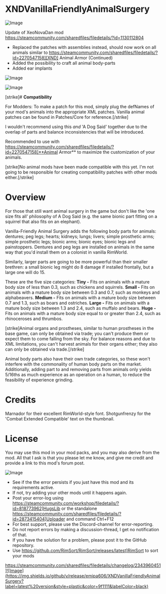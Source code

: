 # XNDVanillaFriendlyAnimalSurgery

![Image](https://i.imgur.com/buuPQel.png)

Update of XeoNovaDan mod
https://steamcommunity.com/sharedfiles/filedetails/?id=1130112804

- Replaced the patches with assemblies instead, should now work on all animals similar to https://steamcommunity.com/sharedfiles/filedetails/?id=2270547158][XND] Animal Armor (Continued)
- Added the possibility to craft all animal body-parts
- Added ear implants

![Image](https://i.imgur.com/pufA0kM.png)

	
![Image](https://i.imgur.com/Z4GOv8H.png)


[strike]# **Compatibility**

For Modders: To make a patch for this mod, simply plug the defNames of your mod&apos;s animals into the appropriate XML patches. Vanilla animal patches can be found in Patches/Core for reference.[/strike]

I wouldn&apos;t recommend using this *and* &apos;A Dog Said&apos; together due to the overlap of parts and balance inconsistencies that will be introduced.

Recommended to use with https://steamcommunity.com/sharedfiles/filedetails/?id=2270547158]**Animal Armor** to maximize the customization of your animals.

[strike]No animal mods have been made compatible with this yet. I&apos;m not going to be responsible for creating compatibility patches with other mods either.[/strike]

# **Overview**

For those that still want animal surgery in the game but don&apos;t like the &apos;one size fits all&apos; philosophy of A Dog Said (e.g. the same bionic part fitting on a squirrel that also fits on an elephant).

Vanilla-Friendly Animal Surgery adds the following body parts for animals: dentures; peg legs; hearts; kidneys; lungs; livers; simple prosthetic arms; simple prosthetic legs; bionic arms; bionic eyes; bionic legs and painstoppers. Dentures and peg legs are installed on animals in the same way that you&apos;d install them on a colonist in vanilla RimWorld.

Similarly, larger parts are going to be more powerful than their smaller brethren: a small bionic leg might do 8 damage if installed frontally, but a large one will do 15.

These are the five size categories:
**Tiny -** Fits on animals with a mature body size of less than 0.3, such as chickens and squirrels.
**Small -** Fits on animals with a mature body size between 0.3 and 0.7, such as monkeys and alphabeavers.
**Medium -** Fits on animals with a mature body size between 0.7 and 1.3, such as boars and ostriches.
**Large -** Fits on animals with a mature body size between 1.3 and 2.4, such as muffalo and bears.
**Huge -** Fits on animals with a mature body size equal to or greater than 2.4, such as rhinoceroses and thrumbos.

[strike]Animal organs and prostheses, similar to human prostheses in the base game, can only be obtained via trade; you can&apos;t produce them or expect them to come falling from the sky. For balance reasons and due to XML limitations, you can&apos;t harvest animals for their organs either; they also can only be obtained via trade.[/strike]

Animal body parts also have their own trade categories, so these won&apos;t interfere with the commonality of human body parts on the market. Additionally, adding part to and removing parts from animals only yields 5/16ths as much experience as an operation on a human, to reduce the feasibility of experience grinding.

# **Credits**

Marnador for their excellent RimWorld-style font.
Shotgunfrenzy for the &apos;Combat Extended Compatible&apos; text on the thumbnail.

# **License**

You may use this mod in your mod packs, and you may also derive from the mod. All that I ask is that you please let me know, and give me credit and provide a link to this mod&apos;s forum post.

![Image](https://i.imgur.com/PwoNOj4.png)



-  See if the the error persists if you just have this mod and its requirements active.
-  If not, try adding your other mods until it happens again.
-  Post your error-log using https://steamcommunity.com/workshop/filedetails/?id=818773962]HugsLib or the standalone https://steamcommunity.com/sharedfiles/filedetails/?id=2873415404]Uploader and command Ctrl+F12
-  For best support, please use the Discord-channel for error-reporting.
-  Do not report errors by making a discussion-thread, I get no notification of that.
-  If you have the solution for a problem, please post it to the GitHub repository.
-  Use https://github.com/RimSort/RimSort/releases/latest]RimSort to sort your mods



https://steamcommunity.com/sharedfiles/filedetails/changelog/2343960451]![Image](https://img.shields.io/github/v/release/emipa606/XNDVanillaFriendlyAnimalSurgery?label=latest%20version&style=plastic&color=9f1111&labelColor=black)

